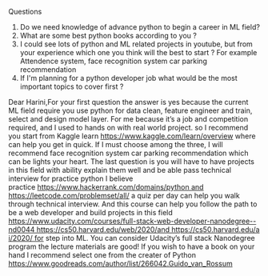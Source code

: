 Questions
1. Do we need knowledge of advance python to begin a career in ML field?
2. What are some best python books according to you ?
3. I could see lots of python and ML related projects in youtube, but from your experience which one you think will the best to start ? For example Attendence system, face recognition system car parking recommendation 
4. If I'm planning for a python developer job what would be the most important topics to cover first ?

Dear Harini,For your first question the answer is yes because the current ML field require you use python for data clean, feature engineer and train, 
select and design model layer. For me because it’s a job and competition required, and I used to hands on with real world project.
so I recommend you start from Kaggle learn https://www.kaggle.com/learn/overview where can help you get in quick. 
If I must choose among the three, I will recommend face recognition system car parking recommendation which can be lights your heart. 
The last question is you will have to have projects in this field with ability explain them well and be able pass technical interview for practice python 
I believe practice https://www.hackerrank.com/domains/python and https://leetcode.com/problemset/all/ a quiz per day can help you walk through technical interview.
 And this course can help you follow the path to be a web developer and build projects 
in this field https://www.udacity.com/courses/full-stack-web-developer-nanodegree--nd0044 https://cs50.harvard.edu/web/2020/and https://cs50.harvard.edu/ai/2020/ for 
step into ML. You can consider Udacity’s full stack Nanodegree program the lecture materials are good!
If you wish to have a book on your hand I recommend select one from the creater of Python https://www.goodreads.com/author/list/266042.Guido_van_Rossum

